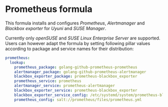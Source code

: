 Prometheus formula
==================

This formula installs and configures _Prometheus_, _Alertmanager_ and _Blackbox
exporter_ for _Uyuni_ and _SUSE Manager_.

Currently only _openSUSE_ and _SUSE Linux Enterprise Server_ are supported. Users can
however adapt the formula by setting following pillar values according to package and
service names for their distribution:

```yaml
prometheus:
  lookup:
    prometheus_package: golang-github-prometheus-prometheus
    alertmanager_package: golang-github-prometheus-alertmanager
    blackbox_exporter_package: prometheus-blackbox_exporter
    prometheus_service: prometheus
    alertmanager_service: prometheus-alertmanager
    blackbox_exporter_service: prometheus-blackbox_exporter
    blackbox_exporter_service_config: /etc/systemd/system/prometheus-blackbox_exporter.service.d/uyuni.conf
    prometheus_config: salt://prometheus/files/prometheus.yml
```
